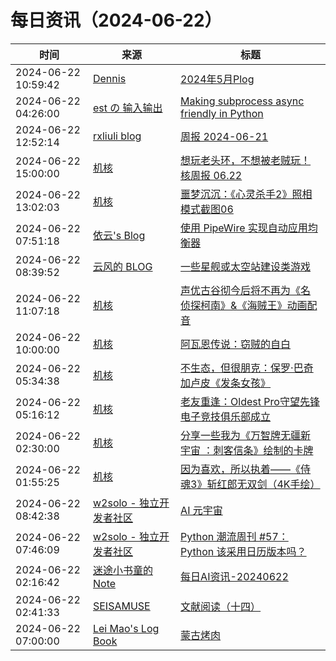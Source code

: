 ﻿# 每日资讯（2024-06-22）

|时间|来源|标题|
|---|---|---|
|2024-06-22 10:59:42|[Dennis](https://www.domon.cn/rss/)|[2024年5月Plog](https://www.domon.cn/2024nian-5yue-plog/)|
|2024-06-22 04:26:00|[est の 输入输出](http://feeds.feedburner.com/initiative)|[Making subprocess async friendly in Python](https://blog.est.im/2024/stdout-11)|
|2024-06-22 12:52:14|[rxliuli blog](https://blog.rxliuli.com/atom.xml)|[周报 2024-06-21](https://blog.rxliuli.com/p/4580ae0544204ef2a30f3ce496f64d7b/)|
|2024-06-22 15:00:00|[机核](https://www.gcores.com/rss)|[想玩老头环，不想被老贼玩！核周报 06.22](https://www.gcores.com/radios/183520)|
|2024-06-22 13:02:03|[机核](https://www.gcores.com/rss)|[噩梦沉沉：《心灵杀手2》照相模式截图06](https://www.gcores.com/articles/183956)|
|2024-06-22 07:51:18|[依云's Blog](https://blog.lilydjwg.me/feed)|[使用 PipeWire 实现自动应用均衡器](https://blog.lilydjwg.me/posts/216847.html)|
|2024-06-22 08:39:52|[云风的 BLOG](http://blog.codingnow.com/atom.xml)|[一些星舰或太空站建设类游戏](https://blog.codingnow.com/2024/06/starship_gamelist.html)|
|2024-06-22 11:07:18|[机核](https://www.gcores.com/rss)|[声优古谷彻今后将不再为《名侦探柯南》&《海贼王》动画配音](https://www.gcores.com/articles/183954)|
|2024-06-22 10:00:00|[机核](https://www.gcores.com/rss)|[阿瓦恩传说：窃贼的自白](https://www.gcores.com/articles/183949)|
|2024-06-22 05:34:38|[机核](https://www.gcores.com/rss)|[不生态，但很朋克：保罗·巴奇加卢皮《发条女孩》](https://www.gcores.com/articles/183945)|
|2024-06-22 05:16:12|[机核](https://www.gcores.com/rss)|[老友重逢：Oldest Pro守望先锋电子竞技俱乐部成立](https://www.gcores.com/articles/183951)|
|2024-06-22 02:30:00|[机核](https://www.gcores.com/rss)|[分享一些我为《万智牌无疆新宇宙 ：刺客信条》绘制的卡牌](https://www.gcores.com/articles/183929)|
|2024-06-22 01:55:25|[机核](https://www.gcores.com/rss)|[因为喜欢，所以执着——《侍魂3》斩红郎无双剑（4K手绘）](https://www.gcores.com/articles/183947)|
|2024-06-22 08:42:38|[w2solo - 独立开发者社区](https://w2solo.com/topics/feed)|[AI 元宇宙](https://w2solo.com/topics/4710)|
|2024-06-22 07:46:09|[w2solo - 独立开发者社区](https://w2solo.com/topics/feed)|[Python 潮流周刊 #57：Python 该采用日历版本吗？](https://w2solo.com/topics/4709)|
|2024-06-22 02:16:42|[迷途小书童的Note](https://xugaoxiang.com/feed)|[每日AI资讯-20240622](https://xugaoxiang.com/2024/06/22/ai-daily-20240622/)|
|2024-06-22 02:41:33|[SEISAMUSE](https://www.seis-jun.xyz/atom.xml)|[文献阅读（十四）](http://www.seis-jun.xyz/paper-reading-14)|
|2024-06-22 07:00:00|[Lei Mao's Log Book](https://leimao.github.io/atom.xml)|[蒙古烤肉](https://leimao.github.io/essay/%E8%92%99%E5%8F%A4%E7%83%A4%E8%82%89-Mongolian-Grill/)|
